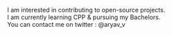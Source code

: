I am interested in contributing to open-source projects. </br>
I am currently learning CPP & pursuing my Bachelors.</br>
You can contact me on twitter : @aryav_v 
